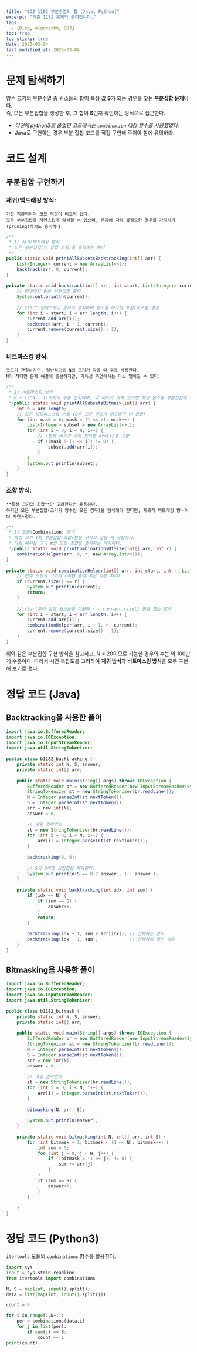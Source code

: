 ```yaml
---
title: "BOJ 1182 부분수열의 합 (Java, Python)"
excerpt: "백준 1182 문제의 풀이입니다."
tags: 
  - [Blog, algorithm, BOJ]
toc: true
toc_sticky: true
date: 2025-03-04
last_modified_at: 2025-03-04
---
```


# 문제 탐색하기

양수 크기의 부분수열 중 원소들의 합이 특정 값 **S**가 되는 경우를 찾는 **부분집합 문제**이다.  
즉, 모든 부분집합을 생성한 후, 그 합이 **S**인지 확인하는 방식으로 접근한다.

- *이전에 python3로 풀었던 코드에서는 `combination` 내장 함수를 사용했었다.* 
- Java로 구현하는 경우 부분 집합 코드를 직접 구현해 주어야 함에 유의하라.

# 코드 설계

## 부분집합 구현하기

### **재귀/백트래킹 방식:**  
    가장 직관적이며 코드 작성이 비교적 쉽다. 
    모든 부분집합을 자연스럽게 탐색할 수 있으며, 문제에 따라 불필요한 경우를 가지치기(pruning)하기도 용이하다.

```java
/**  
 * 1) 재귀/백트래킹 방식  
 * 모든 부분집합(빈 집합 포함)을 출력하는 예시
 */
public static void printAllSubsetsBacktracking(int[] arr) {  
    List<Integer> current = new ArrayList<>();  
    backtrack(arr, 0, current);  
}  
  
private static void backtrack(int[] arr, int start, List<Integer> current) {  
    // 현재까지 만든 부분집합 출력
    System.out.println(current);  
  
    // start 인덱스부터 끝까지 순회하며 원소를 하나씩 포함/미포함 결정  
    for (int i = start; i < arr.length; i++) {  
        current.add(arr[i]);  
        backtrack(arr, i + 1, current);  
        current.remove(current.size() - 1);  
    }  
}
```
    
### **비트마스킹 방식:**  
    코드가 간결하지만, 일반적으로 N의 크기가 작을 때 주로 사용한다. 
    N이 작다면 문제 해결에 충분하지만, 가독성 측면에서는 다소 떨어질 수 있다.

```java
/**  
 * 2) 비트마스킹 방식  
 * 0 ~ (2^n - 1)까지의 수를 순회하며, 각 비트가 켜져 있으면 해당 원소를 부분집합에 포함.  
 */public static void printAllSubsetsBitmask(int[] arr) {  
    int n = arr.length;  
    // 모든 비트마스크를 순회 (0은 모든 원소가 미포함인 빈 집합)  
    for (int mask = 0; mask < (1 << n); mask++) {  
        List<Integer> subset = new ArrayList<>();  
        for (int i = 0; i < n; i++) {  
            // i번째 비트가 켜져 있으면 arr[i]를 포함  
            if ((mask & (1 << i)) != 0) {  
                subset.add(arr[i]);  
            }  
        }  
        System.out.println(subset);  
    }  
}
```

### **조합 방식:**  
    **특정 크기의 조합**만 고려한다면 유용하다. 
    하지만 모든 부분집합(크기가 양수인 모든 경우)을 탐색해야 한다면, 재귀적 백트래킹 방식이 더 자연스럽다.

```java
/**  
 * 3) 조합(Combination) 방식  
 * 특정 크기 r의 부분집합(조합)만을 구하고 싶을 때 유용하다.  
 * 다음 예시는 크기 r인 모든 조합을 출력하는 예시이다.  
 */public static void printCombinationsOfSize(int[] arr, int r) {  
    combinationHelper(arr, 0, r, new ArrayList<>());  
}  
  
private static void combinationHelper(int[] arr, int start, int r, List<Integer> current) {  
    // 현재 조합의 크기가 r이면 출력(혹은 다른 처리)  
    if (current.size() == r) {  
        System.out.println(current);  
        return;  
    }  
  
    // start부터 남은 원소들을 이용해 r - current.size() 만큼 뽑는 방식  
    for (int i = start; i < arr.length; i++) {  
        current.add(arr[i]);  
        combinationHelper(arr, i + 1, r, current);  
        current.remove(current.size() - 1);  
    }  
}
```

위와 같은 부분집합 구현 방식을 참고하고, 
N = 20이므로 가능한 경우의 수는 약 100만 개 수준이다. 
따라서 시간 복잡도를 고려하여 **재귀 방식과 비트마스킹 방식**을 모두 구현해 보기로 했다.

# 정답 코드 (Java)

## Backtracking을 사용한 풀이

```java
import java.io.BufferedReader;  
import java.io.IOException;  
import java.io.InputStreamReader;  
import java.util.StringTokenizer;  
  
public class b1182_backtracking {  
    private static int N, S, answer;  
    private static int[] arr;  
  
    public static void main(String[] args) throws IOException {  
        BufferedReader br = new BufferedReader(new InputStreamReader(System.in));  
        StringTokenizer st = new StringTokenizer(br.readLine());  
        N = Integer.parseInt(st.nextToken());  
        S = Integer.parseInt(st.nextToken());  
        arr = new int[N];  
        answer = 0;  
  
        // 배열 입력받기  
        st = new StringTokenizer(br.readLine());  
        for (int i = 0; i < N; i++) {  
            arr[i] = Integer.parseInt(st.nextToken());  
        }  
  
        backtracking(0, 0);  
  
        // S가 0이면 공집합은 제외한다.  
        System.out.println(S == 0 ? answer - 1 : answer );  
    }  
  
    private static void backtracking(int idx, int sum) {  
        if (idx == N) {  
            if (sum == S) {  
                answer++;  
            }  
            return;  
        }  
  
        backtracking(idx + 1, sum + arr[idx]); // 선택하는 경우  
        backtracking(idx + 1, sum);            // 선택하지 않는 경우  
    }  
}
```

## Bitmasking을 사용한 풀이

```java
import java.io.BufferedReader;  
import java.io.IOException;  
import java.io.InputStreamReader;  
import java.util.StringTokenizer;  
  
public class b1182_bitmask {  
    private static int N, S, answer;  
    private static int[] arr;  
  
    public static void main(String[] args) throws IOException {  
        BufferedReader br = new BufferedReader(new InputStreamReader(System.in));  
        StringTokenizer st = new StringTokenizer(br.readLine());  
        N = Integer.parseInt(st.nextToken());  
        S = Integer.parseInt(st.nextToken());  
        arr = new int[N];  
        answer = 0;  
  
        // 배열 입력받기  
        st = new StringTokenizer(br.readLine());  
        for (int i = 0; i < N; i++) {  
            arr[i] = Integer.parseInt(st.nextToken());  
        }  
  
        bitmasking(N, arr, S);  
  
        System.out.println(answer);  
    }  
  
    private static void bitmasking(int N, int[] arr, int S) {  
        for (int bitmask = 1; bitmask < (1 << N); bitmask++) {  
            int sum = 0;  
            for (int j = 0; j < N; j++) {  
                if ((bitmask & (1 << j)) != 0) {  
                    sum += arr[j];  
                }  
            }  
            if (sum == S) {  
                answer++;  
            }  
        }  
  
    }  
}
```

# 정답 코드 (Python3)

`itertools` 모듈의 `combinations` 함수를 활용한다.

```python
import sys
input = sys.stdin.readline
from itertools import combinations

N, S = map(int, input().split())
data = list(map(int, input().split()))

count = 0

for i in range(1,N+1):
    per = combinations(data,i)
    for j in list(per):
        if sum(j) == S:
            count += 1
print(count)
```
